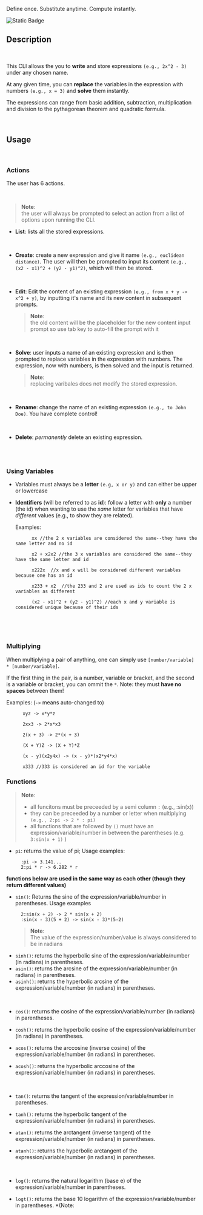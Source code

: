 Define once. Substitute anytime. Compute instantly. 

![Static Badge](https://img.shields.io/badge/Language-Javascript-6ff2a2)



## Description
<br/>

This CLI allows the you to **write** and store expressions `(e.g., 2x^2 - 3)` under any chosen name. 

At any given time, you can **replace** the variables in the expression with numbers `(e.g., x = 3)` and **solve** them instantly.

The expressions can range from basic addition, subtraction, multiplication and division to the pythagorean theorem and quadratic formula.

<br/>

## Usage
<br/>

### Actions

The user has 6 actions.

<br/>

>**Note**:
><br/>
>the user will always be prompted to select an action from a list of options upon running the CLI.

- **List**: lists all the stored expressions.
  
<br/>
  
- **Create**: create a new expression and give it name `(e.g., euclidean distance)`. The user will then be prompted to input its content `(e.g., (x2 - x1)^2 + (y2 - y1)^2)`, which will then be stored.
  
<br/>
  
- **Edit**: Edit the content of an existing expression `(e.g., from x + y -> x^2 + y)`, by inputting it's name and its new content in subsequent prompts.
  
  >**Note**:
  ><br/>
  >the old content will be the placeholder for the new content input prompt so use tab key to auto-fill the prompt with it

<br/>

- **Solve**: user inputs a name of an existing expression and is then prompted to replace variables in the expression with numbers. The expression, now with numbers, is then solved and the input is returned.

  > **Note**:
  > <br/>
  >     replacing varibales does not modify the stored expression.

<br/>

- **Rename**: change the name of an existing expression `(e.g., to John Doe)`. You have complete control!

<br/>

- **Delete**: *permanently* delete an existing expression.
<br/>
<br/>

### Using Variables

- Variables must always be a **letter** `(e.g, x or y)` and can either be upper or lowercase
- **Identifiers** (will be referred to as **id**): follow a letter with **only** a number (the id) when wanting to use the *same* letter for variables that have *different* values (e.g., to show they are related).

  Examples:
  ```
        xx //the 2 x variables are considered the same--they have the same letter and no id

        x2 + x2x2 //the 3 x variables are considered the same--they have the same letter and id
      
        x222x  //x and x will be considered different variables because one has an id
      
        x233 + x2  //the 233 and 2 are used as ids to count the 2 x variables as different

        (x2 - x1)^2 + (y2 - y1)^2) //each x and y variable is considered unique because of their ids
        
  ```

<br/>
<br/>

### Multiplying
When multiplying a pair of anything, one can simply use `[number/variable] * [number/variable]`.
  
If the first thing in the pair, is a number, variable or bracket, and the second is a variable or bracket, you can ommit the ` * `.
Note: they must **have no spaces** between them!

Examples: (`->` means auto-changed to)
```
      xyz -> x*y*z

      2xx3 -> 2*x*x3

      2(x + 3) -> 2*(x + 3)

      (X + Y)Z -> (X + Y)*Z
          
      (x - y)(x2y4x) -> (x - y)*(x2*y4*x)

      x333 //333 is considered an id for the variable
```

### Functions
>**Note**:
><br/>
>  - all funcitons must be preceeded by a semi column `:` (e.g., :sin(x))
>  - they can be preceeded by a number or letter when multiplying `(e.g., 2:pi -> 2 * : pi)`
>  - all functions that are followed by `()` must have an expression/variable/number in between the parentheses (e.g. `3:sin(x + 1)` )

    
- `pi`: returns the value of pi;
  Usage examples:
  ```
    :pi -> 3.141... 
    2:pi * r -> 6.282 * r
  ```

__functions below are used in the same way as each other (though they return different values)__
- `sin()`: Returns the sine of the expression/variable/number in parentheses.
  Usage examples
  ```
    2:sin(x + 2) -> 2 * sin(x + 2)
    :sin(x - 3)(5 + 2) -> sin(x - 3)*(5-2)
  ```
  > **Note**:
  > <br/>
  > The value of the expression/number/value is always considered to be in radians
- `sinh()`: returns the hyperbolic sine of the expression/variable/number (in radians) in parentheses.
- `asin()`: returns the arcsine of the expression/variable/number (in radians) in parentheses.
- `asinh()`: returns the hyperbolic arcsine of the expression/variable/number (in radians) in parentheses.
<br/>

- `cos()`: returns the cosine of the expression/variable/number (in radians) in parentheses.

- `cosh()`: returns the hyperbolic cosine of the expression/variable/number (in radians) in parentheses.

- `acos()`: returns the arccosine (inverse cosine) of the expression/variable/number (in radians) in parentheses.

- `acosh()`: returns the hyperbolic arccosine of the expression/variable/number (in radians) in parentheses.

  <br/>

- `tan()`: returns the tangent of the expression/variable/number in parentheses.

- `tanh()`: returns the hyperbolic tangent of the expression/variable/number (in radians) in parentheses.

- `atan()`: returns the arctangent (inverse tangent) of the expression/variable/number (in radians) in parentheses.

- `atanh()`: returns the hyperbolic arctangent of the expression/variable/number (in radians) in parentheses.

  <br/>

- `log()`: returns the natural logarithm (base e) of the expression/variable/number in parentheses.

- `logt()`: returns the base 10 logarithm of the expression/variable/number in parentheses. *(Note: 


